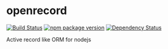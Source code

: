 openrecord
==========

[![Build Status](https://travis-ci.org/PhilWaldmann/openrecord.png)](https://travis-ci.org/PhilWaldmann/openrecord)
[![npm package version](https://badge.fury.io/js/openrecord.png)](https://npmjs.org/package/openrecord)
[![Dependency Status](https://david-dm.org/PhilWaldmann/openrecord.png)](https://david-dm.org/PhilWaldmann/openrecord)

Active record like ORM for nodejs
